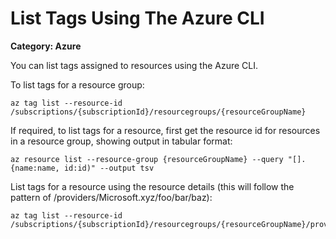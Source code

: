 # List Tags Using The Azure CLI

__Category: Azure__

You can list tags assigned to resources using the Azure CLI.

To list tags for a resource group:

```shell
az tag list --resource-id /subscriptions/{subscriptionId}/resourcegroups/{resourceGroupName}
```

If required, to list tags for a resource, first get the resource id for resources in a resource group, showing output in tabular format:

```shell
az resource list --resource-group {resourceGroupName} --query "[].{name:name, id:id)" --output tsv
```

List tags for a resource using the resource details (this will follow the pattern of /providers/Microsoft.xyz/foo/bar/baz):

```shell
az tag list --resource-id /subscriptions/{subscriptionId}/resourcegroups/{resourceGroupName}/providers/{resourceDetails}
```
